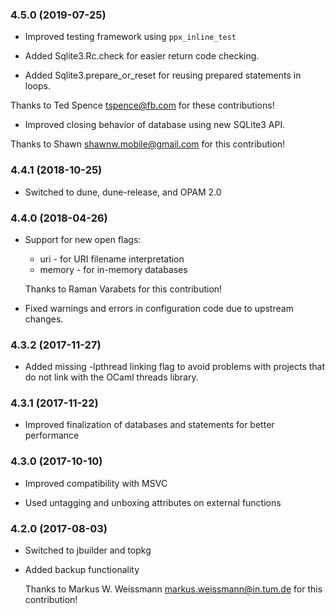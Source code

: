### 4.5.0 (2019-07-25)

  * Improved testing framework using `ppx_inline_test`

  * Added Sqlite3.Rc.check for easier return code checking.

  * Added Sqlite3.prepare_or_reset for reusing prepared statements in loops.

  Thanks to Ted Spence <tspence@fb.com> for these contributions!

  * Improved closing behavior of database using new SQLite3 API.

  Thanks to Shawn <shawnw.mobile@gmail.com> for this contribution!


### 4.4.1 (2018-10-25)

  * Switched to dune, dune-release, and OPAM 2.0


### 4.4.0 (2018-04-26)

  * Support for new open flags:

      * uri - for URI filename interpretation
      * memory - for in-memory databases

    Thanks to Raman Varabets for this contribution!

  * Fixed warnings and errors in configuration code due to upstream changes.

### 4.3.2 (2017-11-27)

  * Added missing -lpthread linking flag to avoid problems with projects
    that do not link with the OCaml threads library.


### 4.3.1 (2017-11-22)

  * Improved finalization of databases and statements for better performance


### 4.3.0 (2017-10-10)

  * Improved compatibility with MSVC

  * Used untagging and unboxing attributes on external functions


### 4.2.0 (2017-08-03)

  * Switched to jbuilder and topkg

  * Added backup functionality

    Thanks to Markus W. Weissmann <markus.weissmann@in.tum.de> for this
    contribution!
